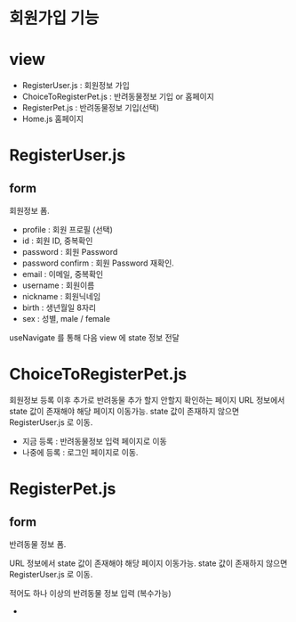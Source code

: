 회원가입 기능
======

# view 

- RegisterUser.js : 회원정보 가입
- ChoiceToRegisterPet.js : 반려동물정보 기입 or 홈페이지
- RegisterPet.js : 반려동물정보 기입(선택)
- Home.js 홈페이지

# RegisterUser.js

## form 

회원정보 폼.

- profile : 회원 프로필 (선택)
- id : 회원 ID, 중복확인
- password : 회원 Password
- password confirm : 회원 Password 재확인.
- email : 이메일, 중복확인
- username : 회원이름
- nickname : 회원닉네임
- birth : 생년월일 8자리
- sex : 성별, male / female

useNavigate 를 통해 다음 view 에 state 정보 전달

# ChoiceToRegisterPet.js

회원정보 등록 이후 추가로 반려동물 추가 할지 안할지 확인하는 페이지
URL 정보에서 state 값이 존재해야 해당 페이지 이동가능. 
state 값이 존재하지 않으면 RegisterUser.js 로 이동.

- 지금 등록 : 반려동물정보 입력 페이지로 이동
- 나중에 등록 : 로그인 페이지로 이동.


# RegisterPet.js

## form

반려동물 정보 폼.

URL 정보에서 state 값이 존재해야 해당 페이지 이동가능. 
state 값이 존재하지 않으면 RegisterUser.js 로 이동.

적어도 하나 이상의 반려동물 정보 입력 (복수가능)

- 




